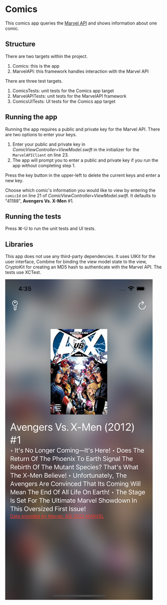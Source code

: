 # Comics

This comics app queries the [Marvel API](https://developer.marvel.com/docs) and shows information about one comic.

## Structure

There are two targets within the project.

1. Comics: this is the app
2. MarvelAPI: this framework handles interaction with the Marvel API

There are three test targets.

1. ComicsTests: unit tests for the Comics app target
2. MarvelAPITests: unit tests for the MarvelAPI framework
3. ComicsUITests: UI tests for the Comics app target

## Running the app

Running the app requires a public and private key for the Marvel API. There are two options to enter your keys.

1. Enter your public and private key in *ComicViewController+ViewModel.swift* in the initializer for the `MarvelAPIClient` on line 23.
2. The app will prompt you to enter a public and private key if you run the app without completing step 1.

Press the key button in the upper-left to delete the current keys and enter a new key.

Choose which comic's information you would like to view by entering the `comicId` on line 21 of *ComicViewController+ViewModel.swift*. It defaults to "41188", **Avengers Vs. X-Men** #1.

## Running the tests

Press ⌘-U to run the unit tests and UI tests.

## Libraries

This app does not use any third-party dependencies. It uses UIKit for the user interface, Combine for binding the view model state to the view, CryptoKit for creating an MD5 hash to authenticate with the Marvel API. The tests use XCTest.

![Avengers vs. X-Men](Images/Avengers%20vs%20X-Men.png)